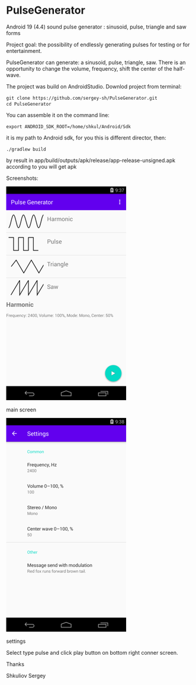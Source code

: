 # PulseGenerator
Android 19 (4.4) sound pulse generator : sinusoid, pulse, triangle and saw forms

Project goal: the possibility of endlessly generating pulses for testing or for entertainment. 

PulseGenerator can generate: a sinusoid, pulse, triangle, saw. There is an opportunity to change the volume, frequency, shift the center of the half-wave.

The project was build on AndroidStudio. Downlod project from terminal: 
```shell
git clone https://github.com/sergey-sh/PulseGenerator.git
cd PulseGenerator
```
You can assemble it on the command line:
```shell
export ANDROID_SDK_ROOT=/home/shkul/Android/Sdk
```

it is my path to Android sdk, for you this is different director, then:
```shell
./gradlew build
```
by result in app/build/outputs/apk/release/app-release-unsigned.apk according to you will get apk

Screenshots:

![Main screen](https://raw.githubusercontent.com/sergey-sh/PulseGenerator/master/screenshot/Screenshot_1589222274.png)

main screen

![Setting](https://raw.githubusercontent.com/sergey-sh/PulseGenerator/master/screenshot/Screenshot_1589222301.png)

settings

Select type pulse and click play button on bottom right conner screen.

Thanks 

Shkuliov Sergey

